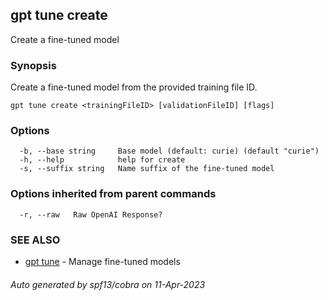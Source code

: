 ## gpt tune create

Create a fine-tuned model

### Synopsis

Create a fine-tuned model from the provided training file ID.

```
gpt tune create <trainingFileID> [validationFileID] [flags]
```

### Options

```
  -b, --base string     Base model (default: curie) (default "curie")
  -h, --help            help for create
  -s, --suffix string   Name suffix of the fine-tuned model
```

### Options inherited from parent commands

```
  -r, --raw   Raw OpenAI Response?
```

### SEE ALSO

* [gpt tune](gpt_tune.md)	 - Manage fine-tuned models

###### Auto generated by spf13/cobra on 11-Apr-2023
